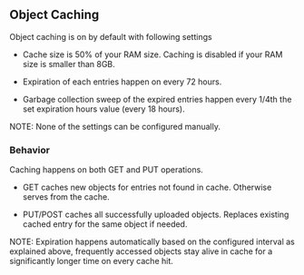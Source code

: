 ## Object Caching

Object caching is on by default with following settings

 - Cache size is 50% of your RAM size. Caching is disabled
   if your RAM size is smaller than 8GB.

 - Expiration of each entries happen on every 72 hours.

 - Garbage collection sweep of the expired entries happen every
   1/4th the set expiration hours value (every 18 hours).

NOTE: None of the settings can be configured manually.

### Behavior

Caching happens on both GET and PUT operations.

- GET caches new objects for entries not found in cache.
  Otherwise serves from the cache.

- PUT/POST caches all successfully uploaded objects. Replaces
  existing cached entry for the same object if needed.

NOTE: Expiration happens automatically based on the configured
interval as explained above, frequently accessed objects stay
alive in cache for a significantly longer time on every cache hit.
